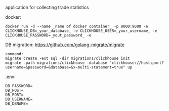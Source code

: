 application for collecting trade statistics

docker:

```
docker run -d --name _name of docker container_ -p 9000:9000 -e CLICKHOUSE_DB=_your_database_ -e CLICKHOUSE_USER=_your_username_ -e CLICKHOUSE_PASSWORD=_yout_password_ -e
```

DB migration: https://github.com/golang-migrate/migrate

```
command:
migrate create -ext sql -dir migrations/clickhouse init
migrate -path migrations/clickhouse -database "clickhouse://host:port?username=&password=&database=&x-multi-statement=true" up
```

.env:

```
DB_PASSWORD=
DB_HOST=
DB_PORT=
DB_USERNAME=
DB_DBNAME=
```
